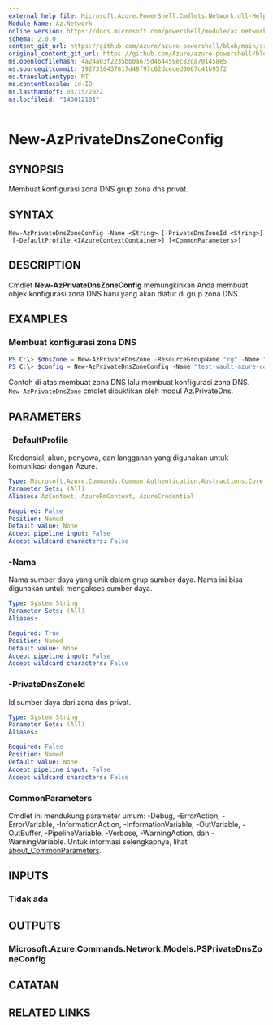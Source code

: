 ```yaml
---
external help file: Microsoft.Azure.PowerShell.Cmdlets.Network.dll-Help.xml
Module Name: Az.Network
online version: https://docs.microsoft.com/powershell/module/az.network/new-azprivatednszoneconfig
schema: 2.0.0
content_git_url: https://github.com/Azure/azure-powershell/blob/main/src/Network/Network/help/New-AzPrivateDnsZoneConfig.md
original_content_git_url: https://github.com/Azure/azure-powershell/blob/main/src/Network/Network/help/New-AzPrivateDnsZoneConfig.md
ms.openlocfilehash: 4a24a03f2235bb0a675d464459ec82da701458e5
ms.sourcegitcommit: 1927316437817d48f97c62dceced0067c41b95f2
ms.translationtype: MT
ms.contentlocale: id-ID
ms.lasthandoff: 03/15/2022
ms.locfileid: "140012181"
---
```

# New-AzPrivateDnsZoneConfig

## SYNOPSIS
Membuat konfigurasi zona DNS grup zona dns privat.

## SYNTAX

```
New-AzPrivateDnsZoneConfig -Name <String> [-PrivateDnsZoneId <String>]
 [-DefaultProfile <IAzureContextContainer>] [<CommonParameters>]
```

## DESCRIPTION
Cmdlet **New-AzPrivateDnsZoneConfig** memungkinkan Anda membuat objek konfigurasi zona DNS baru yang akan diatur di grup zona DNS.

## EXAMPLES

### Membuat konfigurasi zona DNS
```powershell
PS C:\> $dnsZone = New-AzPrivateDnsZone -ResourceGroupName "rg" -Name "test.vault.azure.com"
PS C:\> $config = New-AzPrivateDnsZoneConfig -Name "test-vault-azure-com" -PrivateDnsZoneId $dnsZone.ResourceId
```

Contoh di atas membuat zona DNS lalu membuat konfigurasi zona DNS. `New-AzPrivateDnsZone` cmdlet dibuktikan oleh modul Az.PrivateDns.

## PARAMETERS

### -DefaultProfile
Kredensial, akun, penyewa, dan langganan yang digunakan untuk komunikasi dengan Azure.

```yaml
Type: Microsoft.Azure.Commands.Common.Authentication.Abstractions.Core.IAzureContextContainer
Parameter Sets: (All)
Aliases: AzContext, AzureRmContext, AzureCredential

Required: False
Position: Named
Default value: None
Accept pipeline input: False
Accept wildcard characters: False
```

### -Nama
Nama sumber daya yang unik dalam grup sumber daya.
Nama ini bisa digunakan untuk mengakses sumber daya.

```yaml
Type: System.String
Parameter Sets: (All)
Aliases:

Required: True
Position: Named
Default value: None
Accept pipeline input: False
Accept wildcard characters: False
```

### -PrivateDnsZoneId
Id sumber daya dari zona dns privat.

```yaml
Type: System.String
Parameter Sets: (All)
Aliases:

Required: False
Position: Named
Default value: None
Accept pipeline input: False
Accept wildcard characters: False
```

### CommonParameters
Cmdlet ini mendukung parameter umum: -Debug, -ErrorAction, -ErrorVariable, -InformationAction, -InformationVariable, -OutVariable, -OutBuffer, -PipelineVariable, -Verbose, -WarningAction, dan -WarningVariable. Untuk informasi selengkapnya, lihat [about_CommonParameters](http://go.microsoft.com/fwlink/?LinkID=113216).

## INPUTS

### Tidak ada

## OUTPUTS

### Microsoft.Azure.Commands.Network.Models.PSPrivateDnsZoneConfig

## CATATAN

## RELATED LINKS
